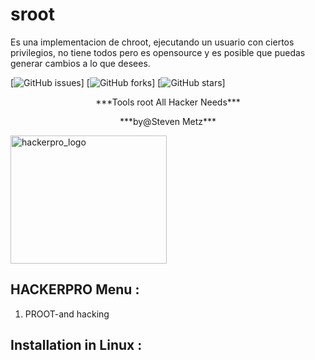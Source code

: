 # sroot
Es una implementacion de chroot, ejecutando un usuario con ciertos privilegios, no tiene todos pero es opensource y es posible que puedas generar cambios a lo que desees.


[![GitHub issues](https://img.shields.io/github/issues/technicaldada/hackerpro.svg)]
[![GitHub forks](https://img.shields.io/github/forks/technicaldada/hackerpro.svg)]
[![GitHub stars](https://img.shields.io/github/stars/technicaldada/hackerpro.svg)]

<p align="center">***Tools root All Hacker Needs***</p>
<p align="center">***by@Steven Metz***</p>

<img src="/technicaldada/hackerpro/raw/master/logo205x250.gif" alt="hackerpro_logo" height="205" width="250" style="max-width:100%;">

## HACKERPRO Menu :

1. PROOT-and hacking
## Installation in Linux :
